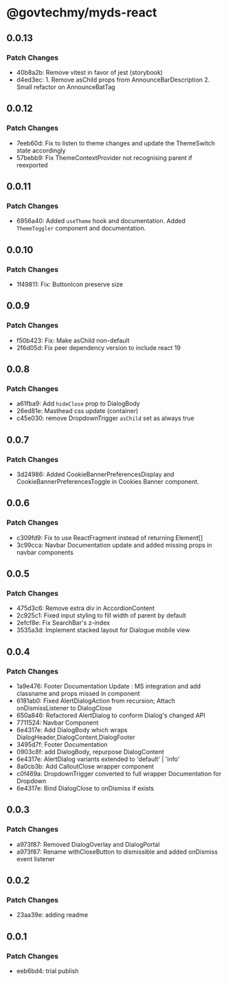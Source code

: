 # @govtechmy/myds-react

## 0.0.13

### Patch Changes

- 40b8a2b: Remove vitest in favor of jest (storybook)
- d4ed3ec: 1. Remove asChild props from AnnounceBarDescription 2. Small refactor on AnnounceBatTag

## 0.0.12

### Patch Changes

- 7eeb60d: Fix to listen to theme changes and update the ThemeSwitch state accordingly
- 57bebb9: Fix ThemeContextProvider not recognising parent if reexported

## 0.0.11

### Patch Changes

- 6956a40: Added `useTheme` hook and documentation.
  Added `ThemeToggler` component and documentation.

## 0.0.10

### Patch Changes

- 1f49811: Fix: ButtonIcon preserve size

## 0.0.9

### Patch Changes

- f50b423: Fix: Make asChild non-default
- 2f6d05d: Fix peer dependency version to include react 19

## 0.0.8

### Patch Changes

- a61fba9: Add `hideClose` prop to DialogBody
- 26ed81e: Masthead css update (container)
- c45e030: remove DropdownTrigger `asChild` set as always true

## 0.0.7

### Patch Changes

- 3d24986: Added CookieBannerPreferencesDisplay and CookieBannerPreferencesToggle in Cookies Banner component.

## 0.0.6

### Patch Changes

- c309fd9: Fix to use ReactFragment instead of returning Element[]
- 3c99cca: Navbar Documentation update and added missing props in navbar components

## 0.0.5

### Patch Changes

- 475d3c6: Remove extra div in AccordionContent
- 2c925c1: Fixed input styling to fill width of parent by default
- 2efcf8e: Fix SearchBar's z-index
- 3535a3d: Implement stacked layout for Dialogue mobile view

## 0.0.4

### Patch Changes

- 1a9e476: Footer Documentation Update : MS integration and add classname and props missed in component
- 6181ab0: Fixed AlertDialogAction from recursion; Attach onDismissListener to DialogClose
- 650a846: Refactored AlertDialog to conform Dialog's changed API
- 7711524: Navbar Component
- 6e4317e: Add DialogBody which wraps DialogHeader,DialogContent,DialogFooter
- 3495d7f: Footer Documentation
- 0903c8f: add DialogBody, repurpose DialogContent
- 6e4317e: AlertDialog variants extended to 'default' | 'info'
- 8a0cb3b: Add CalloutClose wrapper component
- c0f469a: DropdownTrigger converted to full wrapper
  Documentation for Dropdown
- 6e4317e: Bind DialogClose to onDismiss if exists

## 0.0.3

### Patch Changes

- a973f87: Removed DialogOverlay and DialogPortal
- a973f87: Rename withCloseButton to dismissible and added onDismiss event listener

## 0.0.2

### Patch Changes

- 23aa39e: adding readme

## 0.0.1

### Patch Changes

- eeb6bd4: trial publish
